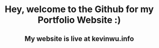 <div style="text-align:center">
  <h1>Hey, welcome to the Github for my Portfolio Website :)</h1>
  <h2>My website is live at kevinwu.info</h2>
<div>

